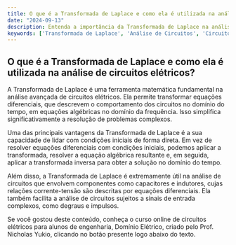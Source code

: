 ```yaml
---
title: O que é a Transformada de Laplace e como ela é utilizada na análise de circuitos elétricos?
date: "2024-09-13"
description: Entenda a importância da Transformada de Laplace na análise avançada de circuitos elétricos.
keywords: ['Transformada de Laplace', 'Análise de Circuitos', 'Circuitos Elétricos', 'Engenharia Elétrica']
---
```


## O que é a Transformada de Laplace e como ela é utilizada na análise de circuitos elétricos?

A Transformada de Laplace é uma ferramenta matemática fundamental na análise avançada de circuitos elétricos. Ela permite transformar equações diferenciais, que descrevem o comportamento dos circuitos no domínio do tempo, em equações algébricas no domínio da frequência. Isso simplifica significativamente a resolução de problemas complexos.

Uma das principais vantagens da Transformada de Laplace é a sua capacidade de lidar com condições iniciais de forma direta. Em vez de resolver equações diferenciais com condições iniciais, podemos aplicar a transformada, resolver a equação algébrica resultante e, em seguida, aplicar a transformada inversa para obter a solução no domínio do tempo.

Além disso, a Transformada de Laplace é extremamente útil na análise de circuitos que envolvem componentes como capacitores e indutores, cujas relações corrente-tensão são descritas por equações diferenciais. Ela também facilita a análise de circuitos sujeitos a sinais de entrada complexos, como degraus e impulsos.

Se você gostou deste conteúdo, conheça o curso online de circuitos elétricos para alunos de engenharia, Domínio Elétrico, criado pelo Prof. Nicholas Yukio, clicando no botão presente logo abaixo do texto.
